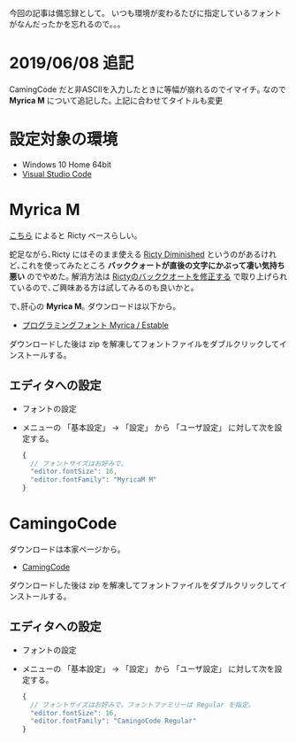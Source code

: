 今回の記事は備忘録として。
いつも環境が変わるたびに指定しているフォントがなんだったかを忘れるので。。。

# 2019/06/08 追記
CamingCode だと非ASCIIを入力したときに等幅が崩れるのでイマイチ｡
なので **Myrica M** について追記した｡
上記に合わせてタイトルも変更

# 設定対象の環境
* Windows 10 Home 64bit
* [Visual Studio Code](https://www.microsoft.com/ja-jp/dev/products/code-vs.aspx)


# Myrica M
[こちら](https://nelog.jp/myrica) によると Ricty ベースらしい｡

蛇足ながら､Ricty にはそのまま使える [Ricty Diminished](https://www.rs.tus.ac.jp/yyusa/ricty_diminished.html) というのがあるけれど､これを使ってみたところ **バッククォートが直後の文字にかぶって凄い気持ち悪い** のでやめた｡
解消方法は [Rictyのバッククオートを修正する](https://qiita.com/uKLEina/items/ff0877871fc425952b92) で取り上げられているので､ご興味ある方は試してみるのも良いかと｡

で､肝心の **Myrica M**｡ ダウンロードは以下から｡

* [プログラミングフォント Myrica / Estable](https://myrica.estable.jp/myricamhistry/)

ダウンロードした後は zip を解凍してフォントファイルをダブルクリックしてインストールする。

## エディタへの設定
* フォントの設定
 * メニューの 「基本設定」 -> 「設定」 から 「ユーザ設定」 に対して次を設定する。

    ```js
    {
      // フォントサイズはお好みで｡
      "editor.fontSize": 16,
      "editor.fontFamily": "MyricaM M"
    }
    ```

# CamingoCode
ダウンロードは本家ページから。

* [CamingCode](http://www.janfromm.de/typefaces/camingomono/camingocode/)

ダウンロードした後は zip を解凍してフォントファイルをダブルクリックしてインストールする。

## エディタへの設定
* フォントの設定
 * メニューの 「基本設定」 -> 「設定」 から 「ユーザ設定」 に対して次を設定する。

    ```js
    {
      // フォントサイズはお好みで。フォントファミリーは Regular を指定。
      "editor.fontSize": 16,
      "editor.fontFamily": "CamingoCode Regular"
    }
    ```
